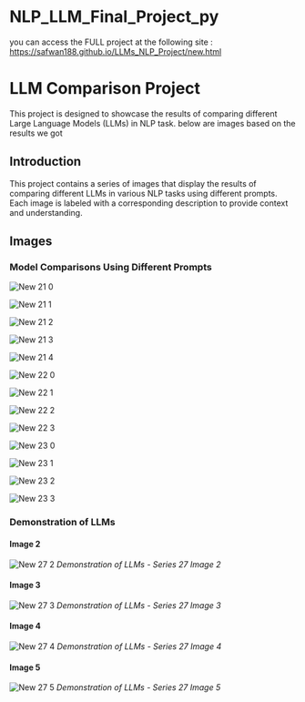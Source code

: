 ﻿# NLP_LLM_Final_Project_py
you can access the FULL project at the following site : https://safwan188.github.io/LLMs_NLP_Project/new.html
# LLM Comparison Project

This project is designed to showcase the results of comparing different Large Language Models (LLMs) in  NLP task.
below are images based on the results we got

## Introduction

This project contains a series of images that display the results of comparing different LLMs in various NLP tasks using different prompts. Each image is labeled with a corresponding description to provide context and understanding.

## Images

###  Model Comparisons Using Different Prompts

![New 21 0](./new_files/new_21_0.png)

![New 21 1](./new_files/new_21_1.png)

![New 21 2](./new_files/new_21_2.png)

![New 21 3](./new_files/new_21_3.png)

![New 21 4](./new_files/new_21_4.png)



![New 22 0](./new_files/new_22_0.png)

![New 22 1](./new_files/new_22_1.png)

![New 22 2](./new_files/new_22_2.png)

![New 22 3](./new_files/new_22_3.png)


![New 23 0](./new_files/new_23_0.png)

![New 23 1](./new_files/new_23_1.png)

![New 23 2](./new_files/new_23_2.png)

![New 23 3](./new_files/new_23_3.png)

###  Demonstration of LLMs

#### Image 2
![New 27 2](./new_files/new_27_2.png)
*Demonstration of LLMs - Series 27 Image 2*

#### Image 3
![New 27 3](./new_files/new_27_3.png)
*Demonstration of LLMs - Series 27 Image 3*

#### Image 4
![New 27 4](./new_files/new_27_4.png)
*Demonstration of LLMs - Series 27 Image 4*

#### Image 5
![New 27 5](./new_files/new_27_5.png)
*Demonstration of LLMs - Series 27 Image 5*
